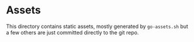 Assets
======

This directory contains static assets, mostly generated by `go-assets.sh` but a few others are just committed directly to the git repo.
